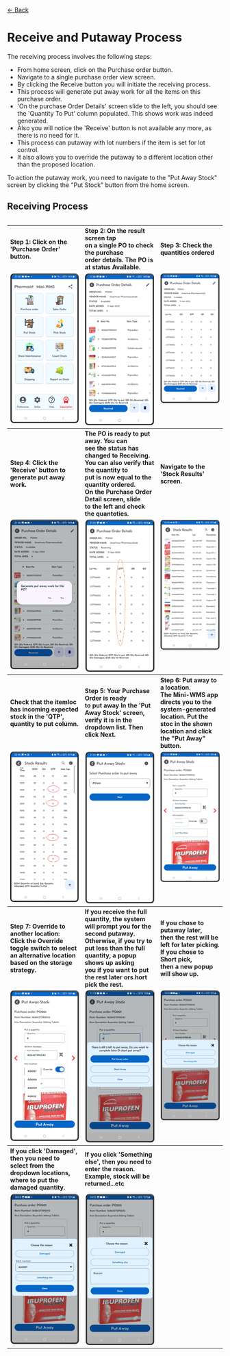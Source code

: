 [← Back](README.md)

<h1>Receive and Putaway Process</h1>
<p>The receiving process involves the following steps:</p>
<ul>
  <li>From home screen, click on the Purchase order button.</li>
  <li>Navigate to a single purchase order view screen.</li>
  <li>By clicking the Receive button you will initiate the receiving process.</li>
  <li>This process will generate put away work for all the items on this purchase order.</li>
  <li>'On the purchase Order Details' screen slide to the left, you should see the 'Quantity To Put' column populated. This shows work was indeed generated.</li>
  <li>Also you will notice the 'Receive' button is not available any more, as there is no need for it.</li>
  <li>This process can putaway with lot numbers if the item is set for lot control.</li>
  <li>It also allows you to override the putaway to a different location other than the proposed location.</li>
</ul>

<p>To action the putaway work, you need to navigate to the "Put Away Stock" screen by clicking the "Put Stock" button from the home screen.</p>

<h2>Receiving Process</h2>
<div style="overflow-x: auto;">
<table>
  <tr>
    <th align="left"><strong>Step 1:</strong> Click on the 'Purchase Order' button.</th>
    <th align="left"><strong>Step 2:</strong> On the result screen tap<br>on a single PO to check the purchase<br>order details. The PO is at status Available.</th>
    <th align="left"><strong>Step 3:</strong> Check the quantities ordered</th>
  </tr>
  <tr>
    <td style="vertical-align: top;">
      <img src="asset/receiving1.png" alt="Step 1" style="max-width: 100%; height: auto;">
    </td>
    <td style="vertical-align: top;">
      <img src="asset/receiving2.png" alt="Step 2" style="max-width: 100%; height: auto;">
    </td>
    <td style="vertical-align: top;">
      <img src="asset/receiving3.png" alt="Step 2" style="max-width: 100%; height: auto;">
    </td>
  </tr>
  <tr>
    <th align="left"><strong>Step 4:</strong> Click the 'Receive' button to generate put away work.</th>
    <th align="left">The PO is ready to put away.</strong> You can<br>see the status has changed to Receiving.<br>You can also verify that the quantity to<br>put is now equal to the quantity ordered.<br>On the Purchase Order Detail screen, slide<br>to the left and check the quantoties.</th>
    <th align="left">Navigate to the 'Stock Results' screen.</th>
  </tr>
  <tr>
    <td style="vertical-align: top;">
      <img src="asset/receiving4.png" alt="Step 1" style="max-width: 100%; height: auto;">
    </td>
    <td style="vertical-align: top;">
      <img src="asset/receiving5.png" alt="Step 2" style="max-width: 100%; height: auto;">
    </td>
    <td style="vertical-align: top;">
      <img src="asset/receiving9.png" alt="Step 2" style="max-width: 100%; height: auto;">
    </td>
  </tr>
  <tr>
    <th align="left">Check that the itemloc has incoming expected stock in the 'QTP', quantity to put column.</th>
    <th align="left"><strong>Step 5: Your Purchase Order is ready<br>to put away</strong> In the 'Put Away Stock' screen, verify it is in the dropdown list. Then click Next.</th>
    <th align="left"><strong>Step 6: Put away to a location.<br>The Mini-WMS app directs you to the<br>system-generated location. Put the stoc in the shown location and click the "Put Away" button.</th>
  </tr>
  <tr>
    <td style="vertical-align: top;">
      <img src="asset/receiving10.png" alt="Step 1" style="max-width: 100%; height: auto;">
    </td>
    <td style="vertical-align: top;">
      <img src="asset/receiving6.png" alt="Step 2" style="max-width: 100%; height: auto;">
    </td>
    <td style="vertical-align: top;">
      <img src="asset/receiving7.png" alt="Step 2" style="max-width: 100%; height: auto;">
    </td>
  </tr>
  <tr>
    <th align="left"><strong>Step 7: Override to another location:<br>Click the Override toggle switch to select an alternative location based on the storage strategy.</th>
    <th align="left">If you receive the full quantity, the system<br>will prompt you for the second putaway.<br>Otherwise, if you try to put less than the full quantity, a popup shows up asking<br>you if you want to put the rest later ors hort pick the rest.</th>
    <th align="left">If you chose to putaway later, <br>then the rest will be left for later picking. If you chose to Short pick,<br>then a new popup will show up.</th>
  </tr>
  <tr>
    <td style="vertical-align: top;">
      <img src="asset/receiving8.png" alt="Step 1" style="max-width: 100%; height: auto;">
    </td>
    <td style="vertical-align: top;">
      <img src="asset/receiving11.png" alt="Step 1" style="max-width: 100%; height: auto;">
    </td>
    <td style="vertical-align: top;">
      <img src="asset/receiving12.png" alt="Step 1" style="max-width: 100%; height: auto;">
    </td>
  </tr>
  <tr>
    <th align="left"><strong>If you click 'Damaged', then you need to select from the dropdown locations, where to put the damaged quantity.</th>
    <th align="left">If you click 'Something else', then you need to enter the reason. Example, stock will be returned...etc</th>
    <th align="left"></th>
  </tr>
  <tr>
    <td style="vertical-align: top;">
      <img src="asset/receiving13.png" alt="Step 1" style="max-width: 100%; height: auto;">
    </td>
    <td style="vertical-align: top;">
      <img src="asset/receiving14.png" alt="Step 1" style="max-width: 100%; height: auto;">
    </td>
    <td style="vertical-align: top;">
    </td>
  </tr>
</table>
</div>
